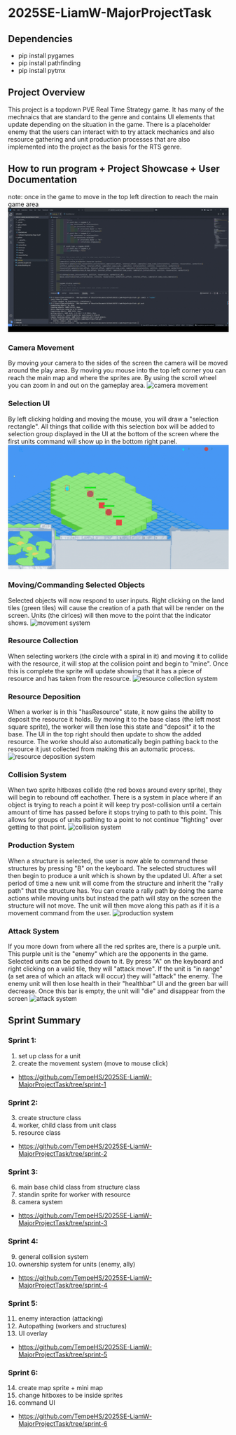 # 2025SE-LiamW-MajorProjectTask

## Dependencies 
- pip install pygames
- pip install pathfinding 
- pip install pytmx


## Project Overview

This project is a topdown PVE Real Time Strategy game. It has many of the mechnaics that are standard to the genre and contains UI elements that update depending on the situation in the game. There is a placeholder enemy that the users can interact with to try attack mechanics and also resource gathering and unit production processes that are also implemented into the project as the basis for the RTS genre.

## How to run program + Project Showcase + User Documentation

note: once in the game to move in the top left direction to reach the main game area
![console run command](/assets\READMEassets\ConsoleCommand.mkv.gif)

### Camera Movement

By moving your camera to the sides of the screen the camera will be moved around the play area. By moving you mouse into the top left corner you can reach the main map and where the sprites are. By using the scroll wheel you can zoom in and out on the gameplay area.
![camera movement](/assets\READMEassets\Camera%20Movement.mkv.gif)

### Selection UI

By left clicking holding and moving the mouse, you will draw a "selection rectangle". All things that collide with this selection box will be added to selection group displayed in the UI at the bottom of the screen where the first units command will show up in the bottom right panel.
![selection system](/assets\READMEassets\Selection.mkv.gif)

### Moving/Commanding Selected Objects

Selected objects will now respond to user inputs. Right clicking on the land tiles (green tiles) will cause the creation of a path that will be render on the screen. Units (the cirlces) will then move to the point that the indicator shows.
![movement system](/assets\READMEassets\Movement.mkv.gif)

### Resource Collection

When selecting workers (the circle with a spiral in it) and moving it to collide with the resource, it will stop at the collision point and begin to "mine". Once this is complete the sprite will update showing that it has a piece of resource and has taken from the resource. 
![resource collection system](/assets\READMEassets\Resource%20Collection.mkv.gif)

### Resource Deposition 
When a worker is in this "hasResource" state, it now gains the ability to deposit the resource it holds. By moving it to the base class (the left most square sprite), the worker will then lose this state and "deposit" it to the base. The UI in the top right should then update to show the added resource. The worke should also automatically begin pathing back to the resource it just collected from making this an automatic process.
![resource deposition system](/assets\READMEassets\Resource%20Deposition.mkv.gif)

### Collision System

When two sprite hitboxes collide (the red boxes around every sprite), they will begin to rebound off eachother. There is a system in place where if an object is trying to reach a point it will keep try post-collision until a certain amount of time has passed before it stops trying to path to this point. This allows for groups of units pathing to a point to not continue "fighting" over getting to that point.
![collision system](/assets\READMEassets\Collision%20system.mkv.gif)

### Production System

When a structure is selected, the user is now able to command these structures by pressing "B" on the keyboard. The selected structures will then begin to produce a unit which is shown by the updated UI. After a set period of time a new unit will come from the structure and inherit the "rally path" that the structure has. You can create a rally path by doing the same actions while moving units but instead the path will stay on the screen the structure will not move. The unit will then move along this path as if it is a movement command from the user.
![production system](/assets\READMEassets\Unit%20Production.mkv.gif)


### Attack System

If you more down from where all the red sprites are, there is a purple unit. This purple unit is the "enemy" which are the opponents in the game. Selected units can be pathed down to it. By press "A" on the keyboard and right clicking on a valid tile, they will "attack move". If the unit is "in range" (a set area of which an attack will occur) they will "attack" the enemy. The enemy unit will then lose health in their "healthbar" UI and the green bar will decrease. Once this bar is empty, the unit will "die" and disappear from the screen
![attack system](/assets\READMEassets\Attack.mkv.gif)

## Sprint Summary

### Sprint 1: 

1. set up class for a unit
2. create the movement system (move to mouse click)

- https://github.com/TempeHS/2025SE-LiamW-MajorProjectTask/tree/sprint-1
### Sprint 2: 

3. create structure class 
4. worker, child class from unit class 
5. resource class 

- https://github.com/TempeHS/2025SE-LiamW-MajorProjectTask/tree/sprint-2
### Sprint 3: 

6. main base child class from structure class
7. standin sprite for worker with resource
8. camera system

- https://github.com/TempeHS/2025SE-LiamW-MajorProjectTask/tree/sprint-3
### Sprint 4: 

9. general collision system
10. ownership system for units (enemy, ally)

- https://github.com/TempeHS/2025SE-LiamW-MajorProjectTask/tree/sprint-4
### Sprint 5:

11. enemy interaction (attacking)
12. Autopathing (workers and structures)
13. UI overlay

- https://github.com/TempeHS/2025SE-LiamW-MajorProjectTask/tree/sprint-5
### Sprint 6:

14. create map sprite + mini map
15. change hitboxes to be inside sprites
17. command UI

- https://github.com/TempeHS/2025SE-LiamW-MajorProjectTask/tree/sprint-6
